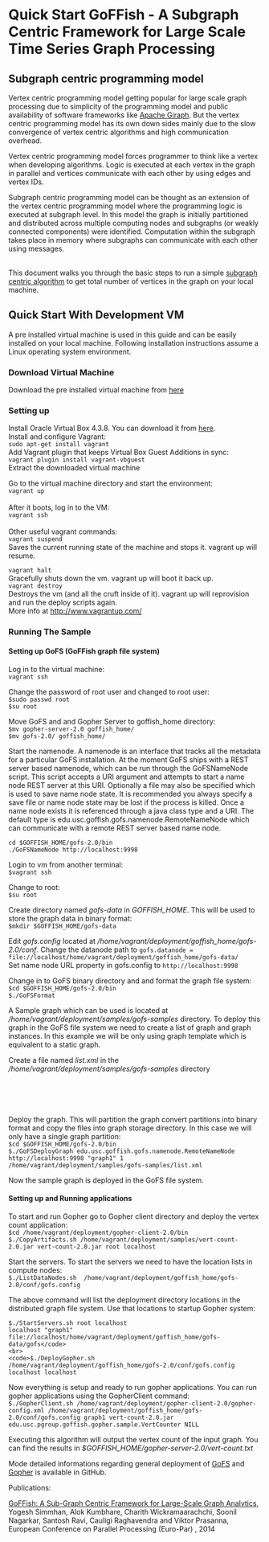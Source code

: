 <H1>Quick Start GoFFish - A Subgraph Centric Framework for Large Scale Time Series Graph Processing</H1>

<H2>Subgraph centric programming model</H2>
<p>
Vertex centric programming model getting popular for large scale graph processing due to simplicity of the programming model and public availability of software frameworks like <a href="https://giraph.apache.org/">Apache Giraph</a>. But the vertex centric programming model has its own down sides mainly due to the slow convergence of vertex centric algorithms and high communication overhead. 

Vertex centric programming model forces programmer to think like a vertex when developing algorithms. Logic is executed at each vertex in the graph in parallel and vertices communicate with each other by using edges and vertex IDs. 

Subgraph centric programming model can be thought as an extension of the vertex centric programming model where the programming logic is executed at subgraph level. In this model the graph is initially partitioned and distributed across multiple computing nodes and subgraphs (or weakly connected components) were identified. Computation within the subgraph takes place in memory where subgraphs can communicate with each other using messages. </p>
<br>
This document walks you through the basic steps to run a simple <a href="https://github.com/usc-cloud/goffish/blob/master/goffish-trunk/gopher/samples/vertex-count/src/main/java/edu/usc/pgroup/goffish/gopher/sample/VertCounter.java"> subgraph centric algorithm</a> to get total number of vertices in the graph on your local machine. 

<H2>Quick Start With Development VM</H2>

A pre installed virtual machine is used in this guide and can be easily installed on your local machine. Following installation instructions assume a Linux operating system environment.	

<H3>Download Virtual Machine</H3>
<p> Download the pre installed virtual machine from <a href="http://losangeles.usc.edu/usc-cloud/goffish/goffis_vm.zip">here</a>
</p>

<H3>Setting up</H3>
<p>
Install Oracle Virtual Box 4.3.8. You can download it from <a href="https://www.virtualbox.org/wiki/Download_Old_Builds_4_3">here</a>.
<br>
Install and configure Vagrant:<br>
<code>sudo apt-get install vagrant</code>
<br>
Add Vagrant plugin that keeps Virtual Box Guest Additions in sync:<br>
<code>vagrant plugin install vagrant-vbguest</code>
<br>
Extract the downloaded virtual machine<br>

Go to the virtual machine directory and start the environment:<br>
<code>vagrant up</code><br>
<br>
After it boots, log in to the VM:<br>
<code>vagrant ssh</code><br>
<br>
Other useful vagrant commands:<br>
<code>vagrant suspend</code><br>
Saves the current running state of the machine and stops it. vagrant up will resume.

<code>vagrant halt</code><br>
Gracefully shuts down the vm. vagrant up will boot it back up.
<br>
<code>vagrant destroy</code>
<br>
Destroys the vm (and all the cruft inside of it). vagrant up will reprovision and run the deploy scripts again.
<br>
More info at http://www.vagrantup.com/
</p>

<H3>Running The Sample</H3>

<H4>Setting up GoFS (GoFFish graph file system)</H4>
<p>
Log in to the virtual machine:
<br>
<code>vagrant ssh</code><br>
</p>
<p>
Change the password of root user and changed to root user:<br>
<code>$sudo passwd root</code><br>
<code>$su root</code><br>
</p><p>
Move GoFS and and Gopher Server to goffish_home directory:<br> 
<code>$mv gopher-server-2.0 goffish_home/</code><br>
<code>$mv gofs-2.0/ goffish_home/</code><br>
</p><p>
Start the namenode. A namenode is an interface that tracks all the metadata for a particular GoFS installation. At the moment GoFS ships with a REST server based namenode, which can be run through the GoFSNameNode script. This script accepts a URI argument and attempts to start a name node REST server at this URI. Optionally a file may also be specified which is used to save name node state. It is recommended you always specify a save file or name node state may be lost if the process is killed. Once a name node exists it is referenced through a java class type and a URI. The default type is edu.usc.goffish.gofs.namenode.RemoteNameNode which can communicate with a remote REST server based name node.<br>
</p><p>
<code>cd $GOFFISH_HOME/gofs-2.0/bin</code><br>
<code>./GoFSNameNode http://localhost:9998</code><br>
</p><p>
Login to vm from another terminal:<br> 
<code>$vagrant ssh</code><br>
</p><p>
Change to root:<br>
<code>$su root</code><br>
</p><p>
Create directory named <i>gofs-data</i> in <i>GOFFISH_HOME</i>. This will be used to store the graph data in binary format:<br>
<code>$mkdir $GOFFISH_HOME/gofs-data</code><br>
</p><p>
Edit <i>gofs.config</i> located at <i>/home/vagrant/deployment/goffish_home/gofs-2.0/conf</i>. Change the datanode path to  
<code>gofs.datanode = file://localhost/home/vagrant/deployment/goffish_home/gofs-data/ </code> <br>
Set name node URL property in gofs.config to <code>http://localhost:9998</code> <br>
</p>
<p>
Change in to GoFS binary directory and and format the graph file system:<br> 
<code>$cd $GOFFISH_HOME/gofs-2.0/bin</code><br>
<code>$./GoFSFormat</code><br>
</p>
<p>
A Sample graph which can be used is located at <i>/home/vagrant/deployment/samples/gofs-samples</i> directory. To deploy this graph in the GoFS file system we need to create a list of graph and graph instances. In this example we will be only using graph template which is equivalent to a static graph.

Create a file named <i>list.xml</i> in the <i>/home/vagrant/deployment/samples/gofs-samples</i> directory
</p> <p>
<code>
<gml>
 <template>/home/vagrant/deployment/samples/gofs-samples/Template.gml</template>
</gml>
</code>

</p><p>
Deploy the graph. This will partition the graph convert partitions into binary format and copy the files into graph storage directory. In this case we will only have a single graph partition:<br>
<code>$cd $GOFFISH_HOME/gofs-2.0/bin</code><br>
<code>$./GoFSDeployGraph edu.usc.goffish.gofs.namenode.RemoteNameNode http://localhost:9998 "graph1" 1 /home/vagrant/deployment/samples/gofs-samples/list.xml</code><br>
</p>

Now the sample graph is deployed in the GoFS file system.

<H4>Setting up and Running applications</H4>
<p>
To start and run Gopher go to Gopher client directory and deploy the vertex count application:<br>
<code>$cd /home/vagrant/deployment/gopher-client-2.0/bin</code><br>
<code>$./CopyArtifacts.sh /home/vagrant/deployment/samples/vert-count-2.0.jar vert-count-2.0.jar root localhost</code><br>
</p>
<p>
Start the servers. To start the servers we need to have the location lists in compute nodes:<br> 
<code>$./ListDataNodes.sh  /home/vagrant/deployment/goffish_home/gofs-2.0/conf/gofs.config</code><br>

The above command will list the deployment directory locations in the distributed graph file system. Use that locations to startup Gopher system:<br>


<code>$./StartServers.sh root localhost localhost "graph1" file://localhost/home/vagrant/deployment/goffish_home/gofs-data/gofs</code> <br>
<code>$./DeployGopher.sh /home/vagrant/deployment/goffish_home/gofs-2.0/conf/gofs.config localhost localhost</code><br>
</p>
<p>
Now everything is setup and ready to run gopher applications. You can run gopher applications using the GopherClient command:<br>
<code>$./GopherClient.sh /home/vagrant/deployment/gopher-client-2.0/gopher-config.xml /home/vagrant/deployment/goffish_home/gofs-2.0/conf/gofs.config graph1 vert-count-2.0.jar edu.usc.pgroup.goffish.gopher.sample.VertCounter NILL</code><br>
</p><p>
Executing this algorithm will output the vertex count of the input graph. You can find the results in <i>$GOFFISH_HOME/gopher-server-2.0/vert-count.txt</i>
</p>
<p>
Mode detailed informations regarding general deployment of <a href="https://github.com/usc-cloud/goffish/tree/master/goffish-trunk/gofs/docs">GoFS</a> and <a href="https://github.com/usc-cloud/goffish/tree/master/goffish-trunk/gopher/docs">Gopher</a> is available in GitHub.
</p>
Publications: <br>

 <a href="http://arxiv.org/abs/1311.5949">GoFFish: A Sub-Graph Centric Framework for Large-Scale Graph Analytics</a>, 
Yogesh Simmhan, Alok Kumbhare, Charith Wickramaarachchi, Soonil Nagarkar, Santosh Ravi, Cauligi Raghavendra and Viktor Prasanna,
European Conference on Parallel Processing (Euro-Par) , 2014

</p>

